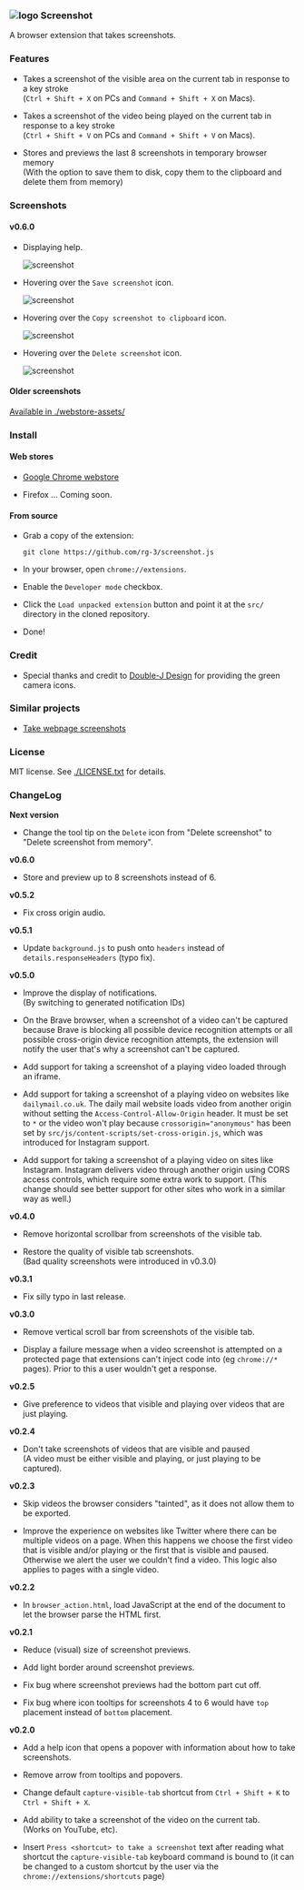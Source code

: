 ### ![logo](src/images/camera24.png) Screenshot

A browser extension that takes screenshots.

### Features

* Takes a screenshot of the visible area on the current tab in response to
  a key stroke  
  (`Ctrl + Shift + X` on PCs and  `Command + Shift + X` on Macs).

* Takes a screenshot of the video being played on the current tab in response to
  a key stroke  
  (`Ctrl + Shift + V` on PCs and  `Command + Shift + V` on Macs).

* Stores and previews the last 8 screenshots in temporary browser memory  
  (With the option to save them to disk, copy them to the clipboard and delete
   them from memory)

### Screenshots

#### v0.6.0

* Displaying help.

  ![screenshot](./webstore-assets/v0.6.0/help_screenshot_v0.6.0_1280x800-1.png)

* Hovering over the `Save screenshot` icon.

  ![screenshot](./webstore-assets/v0.6.0/save_screenshot_v0.6.0_1280x800-1.png)

* Hovering over the `Copy screenshot to clipboard` icon.

  ![screenshot](./webstore-assets/v0.6.0/copy_screenshot_v0.6.0_1280x800-1.png)

* Hovering over the `Delete screenshot` icon.

  ![screenshot](./webstore-assets/v0.6.0/delete_screenshot_v0.6.0_1280x800-1.png)

#### Older screenshots

[Available in ./webstore-assets/](./webstore-assets/)

### Install

#### Web stores

* [Google Chrome webstore](https://chrome.google.com/webstore/detail/screenshot/ehmcpclingghgidajkpodncclbginiak)

* Firefox ... Coming soon.

#### From source

* Grab a copy of the extension:

      git clone https://github.com/rg-3/screenshot.js

* In your browser, open `chrome://extensions`.

* Enable the `Developer mode` checkbox.

* Click the `Load unpacked extension` button and point it at the `src/`
  directory in the cloned repository.

* Done!

### Credit

  * Special thanks and credit to
    [Double-J Design](http://www.iconarchive.com/artist/double-j-design.html)
    for providing the green camera icons.

### Similar projects

  * [Take webpage screenshots](https://chrome.google.com/webstore/detail/take-webpage-screenshots/mcbpblocgmgfnpjjppndjkmgjaogfceg)

### License

MIT license. See [./LICENSE.txt](./LICENSE.txt) for details.

### ChangeLog

__Next version__

* Change the tool tip on the `Delete` icon from "Delete screenshot" to
  "Delete screenshot from memory".

__v0.6.0__

* Store and preview up to 8 screenshots instead of 6.

__v0.5.2__

* Fix cross origin audio.

__v0.5.1__

* Update `background.js` to push onto `headers` instead of
 `details.responseHeaders` (typo fix).

__v0.5.0__

* Improve the display of notifications.  
  (By switching to generated notification IDs)

* On the Brave browser, when a screenshot of a video can't be captured because
  Brave is blocking all possible device recognition attempts or all possible
  cross-origin device recognition attempts, the extension will notify the user
  that's why a screenshot can't be captured.  

* Add support for taking a screenshot of a playing video loaded through an
  iframe.

*  Add support for taking a screenshot of a playing video on websites like `dailymail.co.uk`.
   The daily mail website loads video from another origin without setting the
   `Access-Control-Allow-Origin` header. It must be set to `*` or the video
   won't play because `crossorigin="anonymous"` has been set by
   `src/js/content-scripts/set-cross-origin.js`, which was introduced for Instagram support.

* Add support for taking a screenshot of a playing video on sites like Instagram.
  Instagram delivers video through another origin using CORS access controls,
  which require some extra work to support.
  (This change should see better support for other sites who work in a similar way
   as well.)

__v0.4.0__

* Remove horizontal scrollbar from screenshots of the visible tab.

* Restore the quality of visible tab screenshots.  
  (Bad quality screenshots were introduced in v0.3.0)

__v0.3.1__

* Fix silly typo in last release.

__v0.3.0__

* Remove vertical scroll bar from screenshots of the visible tab.

* Display a failure message when a video screenshot is attempted on a
  protected page that extensions can't inject code into (eg `chrome://*` pages).
  Prior to this a user wouldn't get a response.

__v0.2.5__

* Give preference to videos that visible and playing over videos that are just
  playing.

__v0.2.4__

* Don't take screenshots of videos that are visible and paused  
  (A video must be either visible and playing, or just playing to be captured).

__v0.2.3__

* Skip videos the browser considers "tainted", as it does not allow them to be
  exported.

* Improve the experience on websites like Twitter where there can be multiple
  videos on a page. When this happens we choose the first video that is visible
  and/or playing or the first that is visible and paused.  Otherwise we alert the
  user we couldn't find a video. This logic also applies to pages with a single
  video.

__v0.2.2__

* In `browser_action.html`, load JavaScript at the end of the document to let
 the browser parse the HTML first.

__v0.2.1__

* Reduce (visual) size of screenshot previews.

* Add light border around screenshot previews.

* Fix bug where screenshot previews had the bottom part cut off.

* Fix bug where icon tooltips for screenshots 4 to 6 would have `top` placement
  instead of `bottom` placement.

__v0.2.0__

* Add a help icon that opens a popover with information about how to take
  screenshots.

* Remove arrow from tooltips and popovers.

* Change default `capture-visible-tab` shortcut from `Ctrl + Shift + K` to
  `Ctrl + Shift + X`.

* Add ability to take a screenshot of the video on the current tab.  
  (Works on YouTube, etc).

* Insert `Press <shortcut> to take a screenshot` text after reading what
  shortcut the `capture-visible-tab` keyboard command is bound to (it can be changed
  to a custom shortcut by the user via the `chrome://extensions/shortcuts` page)
